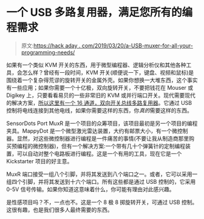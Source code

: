 # 一个 USB 多路复用器，满足您所有的编程需求

> 原文:[https://hack aday . com/2019/03/20/a-USB-muxer-for-all-your-programming-needs/](https://hackaday.com/2019/03/20/a-usb-muxer-for-all-your-programming-needs/)

如果有一个类似 KVM 开关的东西，用于微型编程器、逻辑分析仪和其他各种工具，会怎么样？曾经有一段时间，KVM 开关(顺便说一下，键盘、视频和鼠标)是围绕着一个复杂得荒谬的旋转开关的金属外壳。如果你想换一大堆东西，这个事实有一些应用；如果你需要一个十亿极，双向旋转开关，不要把钱花在 Mouser 或 Digikey 上，只要看看易贝的一些非常旧的 KVM 或并行端口开关。现代需要现代的解决方案，[所以这里有一个 16 通道，双向开关总线多路复用器](https://www.kickstarter.com/projects/sensordots/sensordots-port-muxr-a-kvm-switch-but-for-electron)。它通过 USB 控制将电线连接到其他电线，如果你需要这样的东西，你*真的*需要这样的东西。

SensorDots Port MuxR 是一个项目的众筹项目，该项目最初是另一个项目的编程夹具。MappyDot 是一个微型激光雷达装置，大约有邮票大小，有一个微控制器。显然，对这些微控制器进行编程是一件痛苦的事情(不要让我从制造商那里购买预编程的微控制器)，但有一个解决方案:一个带有几十个弹簧针的定制编程装置，可以自动对整个电路板进行编程。这是一个有用的工具，现在它是一个 Kickstarter 项目的好主意。

MuxR 端口接受一组八个引脚，并将其发送到八个端口之一。或者，它可以采用一组四个引脚，并将其发送到十六个端口。所有这些都是通过 USB 控制的，它采用 0-5V 信号传输。如果你知道这意味着什么，你可能有理由对此感兴趣。

是性感项目吗？不，一点也不。这是一个 8 极 8 掷旋转开关，可通过 USB 控制。这很有趣，也是我们很多人最终需要的东西。
